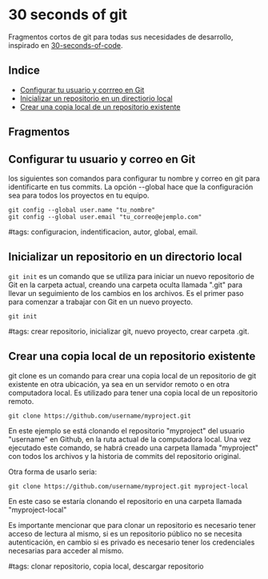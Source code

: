 # 30 seconds of git

Fragmentos cortos de git para todas sus necesidades de desarrollo, inspirado en [30-seconds-of-code](https://github.com/30-seconds/30-seconds-of-git).
## Indice

- [Configurar tu usuario y corrreo en Git][git config]
- [Inicializar un repositorio en un directiorio local][git init]
- [Crear una copia local de un repositorio existente][git clone]

## Fragmentos

## Configurar tu usuario y correo en Git

los siguientes son comandos para configurar tu nombre y correo en git para identificarte en tus commits. La opción --global hace que la configuración sea para todos los proyectos en tu equipo.

```shell
git config --global user.name "tu_nombre"
git config --global user.email "tu_correo@ejemplo.com"
```

#tags: configuracion, indentificacion, autor, global, email.

## Inicializar un repositorio en un directorio local

`git init` es un comando que se utiliza para iniciar un nuevo repositorio de Git en la carpeta actual, creando una carpeta oculta llamada ".git" para llevar un seguimiento de los cambios en los archivos. Es el primer paso para comenzar a trabajar con Git en un nuevo proyecto.

```shell
git init
```

#tags: crear repositorio, inicializar git, nuevo proyecto, crear carpeta .git.

## Crear una copia local de un repositorio existente

git clone es un comando para crear una copia local de un repositorio de git existente en otra ubicación, ya sea en un servidor remoto o en otra computadora local. Es utilizado para tener una copia local de un repositorio remoto.

```shell
git clone https://github.com/username/myproject.git
```

En este ejemplo se está clonando el repositorio "myproject" del usuario "username" en Github, en la ruta actual de la computadora local. Una vez ejecutado este comando, se habrá creado una carpeta llamada "myproject" con todos los archivos y la historia de commits del repositorio original.

Otra forma de usarlo seria:

```shell
git clone https://github.com/username/myproject.git myproject-local
```

En este caso se estaría clonando el repositorio en una carpeta llamada "myproject-local"

Es importante mencionar que para clonar un repositorio es necesario tener acceso de lectura al mismo, si es un repositorio público no se necesita autenticación, en cambio si es privado es necesario tener los credenciales necesarias para acceder al mismo.

#tags: clonar repositorio, copia local, descargar repositorio

<!-- 
### git add [archivo]



### git add .



### git commit -m "mensaje del commit"



### git status



### git log



### git diff



### git show [hash del commit]



### git branch



### git branch [nombre de la rama]



### git checkout [nombre de la rama]



### git merge [nombre de la rama]



### git pull



### git push



### git remote



### git remote -v



### git remote add [nombre del remoto] [url del repositorio]



### git fetch [nombre del remoto]



### git remote rename [nombre actual del remoto] [nuevo nombre del remoto]



### git remote remove [nombre del remoto]



### git tag



### git tag -a [nombre de la etiqueta] -m "mensaje de la etiqueta"



### git tag -d [nombre de la etiqueta]



### git push [nombre del remoto] [nombre de la rama]



### git push --tags



### git push [nombre del remoto] :[nombre de la rama]



### git stash



### git stash list



### git stash apply [número del stash]



### git stash drop [número del stash]



### git stash pop [número del stash]



### git stash branch [nombre de la rama] [número del stash]



### git config --global alias.[alias del comando] [comando]



### git config --global color.ui auto



### git config --global core.editor [nombre del editor de texto]



### git config --global merge.tool [nombre de la herramienta de merge]



### git config --global push.default [simple/matching/current]



### git config --global core.autocrlf [true/input/false]



### git config --global core.filemode [true/false]



### git config --global core.whitespace [trailing-space/space-before-tab/indent-with-non-tab/


cr-at-eol]
### git config --global core.excludesfile [ruta del archivo de exclusiones]



### git config --global core.attributesfile [ruta del archivo de atributos]



### git config --global core.sparsecheckout [true/false]



### git config --global core.preloadindex [true/false]



### git config --global core.fscache [true/false]



### git config --global gc.auto [número]



### git config --global gc.autopacklimit [número] -->


[git config]: #configurar-tu-usuario-y-correo-en-git
[git init]: #inicializar-un-repositorio-en-un-directorio-local
[git clone]: #crear-una-copia-local-de-un-repositorio-existente